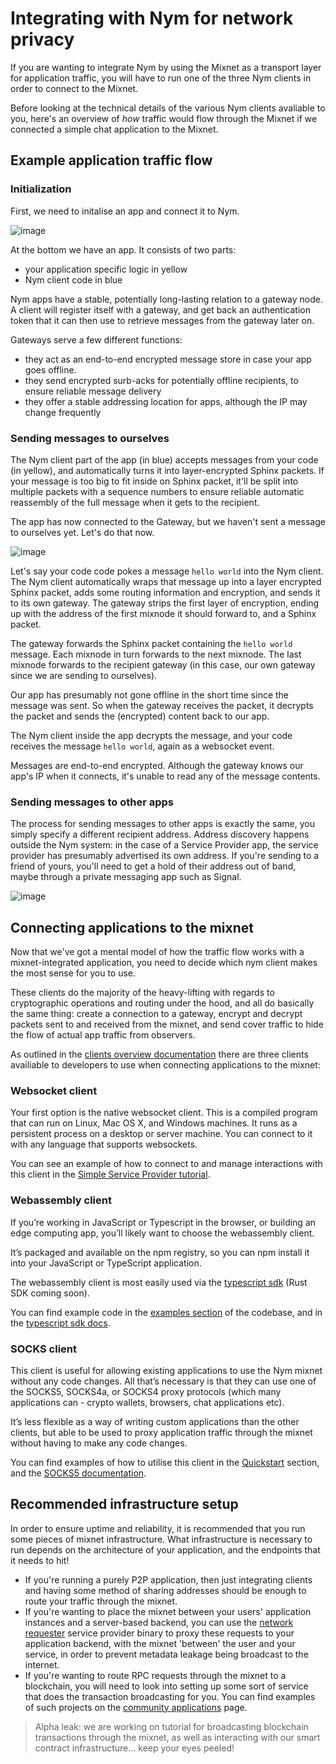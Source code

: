 # Integrating with Nym for network privacy

If you are wanting to integrate Nym by using the Mixnet as a transport layer for application traffic, you will have to run one of the three Nym clients in order to connect to the Mixnet. 

Before looking at the technical details of the various Nym clients avaliable to you, here's an overview of _how_ traffic would flow through the Mixnet if we connected a simple chat application to the Mixnet. 

## Example application traffic flow
### Initialization
First, we need to initalise an app and connect it to Nym.

![image](/images/send-to-gateway-dark.png)

At the bottom we have an app. It consists of two parts:

* your application specific logic in yellow
* Nym client code in blue

Nym apps have a stable, potentially long-lasting relation to a gateway node. A client will register itself with a gateway, and get back an authentication token that it can then use to retrieve messages from the gateway later on.

Gateways serve a few different functions:

* they act as an end-to-end encrypted message store in case your app goes offline.
* they send encrypted surb-acks for potentially offline recipients, to ensure reliable message delivery
* they offer a stable addressing location for apps, although the IP may change frequently

### Sending messages to ourselves
The Nym client part of the app (in blue) accepts messages from your code (in yellow), and automatically turns it into layer-encrypted Sphinx packets. If your message is too big to fit inside on Sphinx packet, it'll be split into multiple packets with a sequence numbers to ensure reliable automatic reassembly of the full message when it gets to the recipient.

The app has now connected to the Gateway, but we haven't sent a message to ourselves yet. Let's do that now.

![image](/images/send-to-gateway-dark.png)

Let's say your code code pokes a message `hello world` into the Nym client. The Nym client automatically wraps that message up into a layer encrypted Sphinx packet, adds some routing information and encryption, and sends it to its own gateway. The gateway strips the first layer of encryption, ending up with the address of the first mixnode it should forward to, and a Sphinx packet.

The gateway forwards the Sphinx packet containing the `hello world` message. Each mixnode in turn forwards to the next mixnode. The last mixnode forwards to the recipient gateway (in this case, our own gateway since we are sending to ourselves).

Our app has presumably not gone offline in the short time since the message was sent. So when the gateway receives the packet, it decrypts the packet and sends the (encrypted) content back to our app.

The Nym client inside the app decrypts the message, and your code receives the message `hello world`, again as a websocket event.

Messages are end-to-end encrypted. Although the gateway knows our app's IP when it connects, it's unable to read any of the message contents.

### Sending messages to other apps
The process for sending messages to other apps is exactly the same, you simply specify a different recipient address. Address discovery happens outside the Nym system: in the case of a Service Provider app, the service provider has presumably advertised its own address. If you're sending to a friend of yours, you'll need to get a hold of their address out of band, maybe through a private messaging app such as Signal.

![image](/images/sp-request-dark.png)

## Connecting applications to the mixnet 
Now that we've got a mental model of how the traffic flow works with a mixnet-integrated application, you need to decide which nym client makes the most sense for you to use. 

These clients do the majority of the heavy-lifting with regards to cryptographic operations and routing under the hood, and all do basically the same thing: create a connection to a gateway, encrypt and decrypt packets sent to and received from the mixnet, and send cover traffic to hide the flow of actual app traffic from observers. 

As outlined in the [clients overview documentation](https://nymtech.net/docs/clients/overview.html) there are three clients availiable to developers to use when connecting applications to the mixnet: 

### Websocket client
Your first option is the native websocket client. This is a compiled program that can run on Linux, Mac OS X, and Windows machines. It runs as a persistent process on a desktop or server machine. You can connect to it with any language that supports websockets. 

You can see an example of how to connect to and manage interactions with this client in the [Simple Service Provider tutorial](../tutorials/simple-service-provider.md). 

### Webassembly client
If you’re working in JavaScript or Typescript in the browser, or building an edge computing app, you’ll likely want to choose the webassembly client.

It’s packaged and available on the npm registry, so you can npm install it into your JavaScript or TypeScript application.

The webassembly client is most easily used via the [typescript sdk](https://nymtech.net/docs/sdk/typescript.html) (Rust SDK coming soon). 

You can find example code in the [examples section](https://github.com/nymtech/nym/tree/release/{{platform_release_version}}/sdk/typescript/examples) of the codebase, and in the [typescript sdk docs](https://nymtech.net/docs/sdk/typescript.html).

### SOCKS client
This client is useful for allowing existing applications to use the Nym mixnet without any code changes. All that’s necessary is that they can use one of the SOCKS5, SOCKS4a, or SOCKS4 proxy protocols (which many applications can - crypto wallets, browsers, chat applications etc).

It’s less flexible as a way of writing custom applications than the other clients, but able to be used to proxy application traffic through the mixnet without having to make any code changes. 

You can find examples of how to utilise this client in the [Quickstart](../quickstart/socks-proxy.md) section, and the [SOCKS5 documentation](https://nymtech.net/docs/clients/socks5-client.html). 

## Recommended infrastructure setup  
In order to ensure uptime and reliability, it is recommended that you run some pieces of mixnet infrastructure. What infrastructure is necessary to run depends on the architecture of your application, and the endpoints that it needs to hit! 

* If you're running a purely P2P application, then just integrating clients and having some method of sharing addresses should be enough to route your traffic through the mixnet. 
* If you're wanting to place the mixnet between your users' application instances and a server-based backend, you can use the [network requester](https://nymtech.net/docs/nodes/network-requester-setup.html) service provider binary to proxy these requests to your application backend, with the mixnet 'between' the user and your service, in order to prevent metadata leakage being broadcast to the internet. 
* If you're wanting to route RPC requests through the mixnet to a blockchain, you will need to look into setting up some sort of service that does the transaction broadcasting for you. You can find examples of such projects on the [community applications](../community-resources/community-applications.md) page. 

> Alpha leak: we are working on tutorial for broadcasting blockchain transactions through the mixnet, as well as interacting with our smart contract infrastructure... keep your eyes peeled! 

